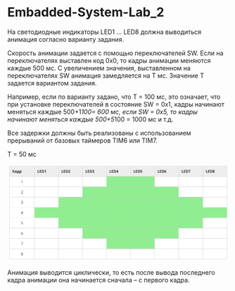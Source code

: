 # Embadded-System-Lab_2
На светодиодные индикаторы LED1 … LED8 должна выводиться анимация согласно варианту задания.

Скорость анимации задается с помощью переключателей SW. Если на переключателях выставлен код 0x0, то кадры анимации меняются каждые 500 мс. С увеличением значения, выставленном на переключателях SW анимация замедляется на T мс. Значение T задается вариантом задания.

Например, если по варианту задано, что T = 100 мс, это означает, что при установке переключателей в состояние SW = 0x1, кадры начинают меняться каждые 500+1*100= 600 мс, если SW = 0x5, то кадры начинают меняться каждые 500+5*100 = 1000 мс и т.д.

Все задержки должны быть реализованы с использованием прерываний от базовых таймеров TIM6 или TIM7.

T = 50 мс

![alt text](Leds.PNG)​

Анимация выводится циклически, то есть после вывода последнего кадра анимации она начинается сначала – с первого кадра.
